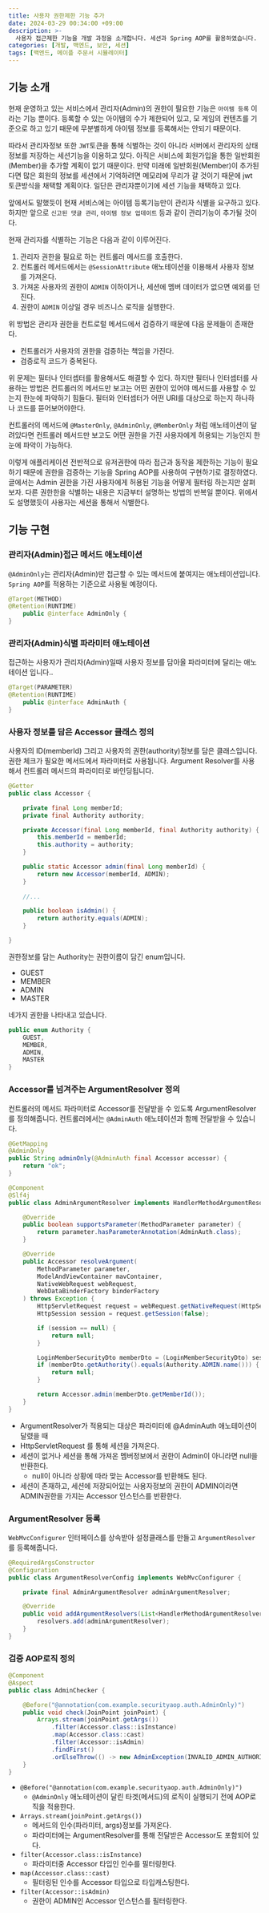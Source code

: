 ```yaml
---
title: 사용자 권한제한 기능 추가
date: 2024-03-29 00:34:00 +09:00
description: >-
  사용자 접근제한 기능을 개발 과정을 소개합니다. 세션과 Spring AOP를 활용하였습니다.
categories: [개발, 백엔드, 보안, 세션]
tags: [백엔드, 메이플 주문서 시뮬레이터]
---
```



## 기능 소개
현재 운영하고 있는 서비스에서 관리자(Admin)의 권한이 필요한 기능은 `아이템 등록` 이라는 기능 뿐이다. 등록할 수 있는 아이템의 수가 제한되어 있고, 모 게임의 컨텐츠를 기준으로 하고 있기 때문에 무분별하게 아이템 정보를 등록해서는 안되기 때문이다.

따라서 관리자정보 또한 `JWT`토큰을 통해 식별하는 것이 아니라 서버에서 관리자의 상태정보를 저장하는 세션기능을 이용하고 있다. 아직은 서비스에 회원가입을 통한 일반회원(Member)을 추가할 계획이 없기 때문이다. 만약 미래에 일반회원(Member)이 추가된다면 많은 회원의 정보를 세션에서 기억하려면 메모리에 무리가 갈 것이기 때문에 jwt 토큰방식을 채택할 계획이다. 일단은 관리자뿐이기에 세션 기능을 채택하고 있다.

앞에서도 말했듯이 현재 서비스에는 아이템 등록기능만이 관리자 식별을 요구하고 있다. 하지만 앞으로 `신고된 댓글 관리`, `아이템 정보 업데이트` 등과 같이 관리기능이 추가될 것이다. 

현재 관리자를 식별하는 기능은 다음과 같이 이루어진다.
1. 관리자 권한을 필요로 하는 컨트롤러 메서드를 호출한다.
2. 컨트롤러 메서드에서는 `@SessionAttribute` 애노테이션을 이용해서 사용자 정보를 가져온다.
3. 가져온 사용자의 권한이 `ADMIN` 이하이거나, 세션에 멤버 데이터가 없으면 예외를 던진다.
4. 권한이 `ADMIN` 이상일 경우 비즈니스 로직을 실행한다.

위 방법은 관리자 권한을 컨트로럴 메서드에서 검증하기 때문에 다음 문제들이 존재한다.
- 컨트롤러가 사용자의 권한을 검증하는 책임을 가진다.
- 검증로직 코드가 중복된다.

위 문제는 필터나 인터셉터를 활용해서도 해결할 수 있다. 하지만 필터나 인터셉터를 사용하는 방법은 컨트롤러의 메서드만 보고는 어떤 권한이 있어야 메서드를 사용할 수 있는지 한눈에 파악하기 힘들다. 필터와 인터셉터가 어떤 URI를 대상으로 하는지 하나하나 코드를 뜯어보어야한다.

컨트롤러의 메서드에 `@MasterOnly`, `@AdminOnly`, `@MemberOnly` 처럼 애노테이션이 달려있다면 컨트롤러 메서드만 보고도 어떤 권한을 가진 사용자에게 허용되는 기능인지 한눈에 파악이 가능하다.

이렇게 애플리케이션 전반적으로 유저권한에 따라 접근과 동작을 제한하는 기능이 필요하기 때문에 권한을 검증하는 기능을 Spring AOP를 사용하여 구현하기로 결정하였다. 글에서는 Admin 권한을 가진 사용자에게 허용된 기능을 어떻게 필터링 하는지만 살펴보자. 다른 권한한을 식별하는 내용은 지금부터 설명하는 방법의 반복일 뿐이다. 위에서도 설명했듯이 사용자는 세션을 통해서 식별한다. 

## 기능 구현
### 관리자(Admin)접근 메서드 애노테이션
`@AdminOnly`는 관리자(Admin)만 접근할 수 있는 메서드에 붙여지는 애노테이션입니다. `Spring AOP`를 적용하는 기준으로 사용될 예정이다.
```java
@Target(METHOD)
@Retention(RUNTIME)
	public @interface AdminOnly {
}
```

### 관리자(Admin)식별 파라미터 애노테이션
접근하는 사용자가 관리자(Admin)일때 사용자 정보를 담아올 파라미터에 달리는 애노테이션 입니다..
```java
@Target(PARAMETER)
@Retention(RUNTIME)
	public @interface AdminAuth {
}
```

### 사용자 정보를 담은 Accessor 클래스 정의
사용자의 ID(memberId) 그리고 사용자의 권한(authority)정보를 담은 클래스입니다. 권한 체크가 필요한 메서드에서 파라미터로 사용됩니다. Argument Resolver를 사용해서 컨트롤러 메서드의 파라미터로 바인딩됩니다.
``` java
@Getter
public class Accessor {

    private final Long memberId;
    private final Authority authority;

    private Accessor(final Long memberId, final Authority authority) {
        this.memberId = memberId;
        this.authority = authority;
    }

    public static Accessor admin(final Long memberId) {
        return new Accessor(memberId, ADMIN);
    }
    
    //...

    public boolean isAdmin() {
        return authority.equals(ADMIN);
    }

}
```

권한정보를 담는 Authority는 권한이름이 담긴 enum입니다. 

- GUEST
- MEMBER
- ADMIN
- MASTER

네가지 권한을 나타내고 있습니다.

```java
public enum Authority {
    GUEST,
    MEMBER,
    ADMIN,
    MASTER
}
```

### Accessor를 넘겨주는 ArgumentResolver 정의
컨트롤러의 메서드 파라미터로 Accessor를 전달받을 수 있도록 ArgumentResolver를 정의해줍니다.
컨트롤러에서는 `@AdminAuth` 애노테이션과 함께 전달받을 수 있습니다.
```java
@GetMapping
@AdminOnly
public String adminOnly(@AdminAuth final Accessor accessor) {
    return "ok";
}
```

```java
@Component
@Slf4j
public class AdminArgumentResolver implements HandlerMethodArgumentResolver {

    @Override
    public boolean supportsParameter(MethodParameter parameter) {
        return parameter.hasParameterAnnotation(AdminAuth.class);
    }

    @Override
    public Accessor resolveArgument(
        MethodParameter parameter,
        ModelAndViewContainer mavContainer,
        NativeWebRequest webRequest,
        WebDataBinderFactory binderFactory
    ) throws Exception {
        HttpServletRequest request = webRequest.getNativeRequest(HttpServletRequest.class);
        HttpSession session = request.getSession(false);

        if (session == null) {
            return null;
        }

        LoginMemberSecurityDto memberDto = (LoginMemberSecurityDto) session.getAttribute(LOGIN_MEMBER);
        if (memberDto.getAuthority().equals(Authority.ADMIN.name())) {
            return null;
        }

        return Accessor.admin(memberDto.getMemberId());
    }
}
```

- ArgumentResolver가 적용되는 대상은 파라미터에 @AdminAuth 애노테이션이 달렸을 때
- HttpServletRequest 를 통해 세션을 가져온다.
- 세션이 없거나 세션을 통해 가져온 멤버정보에서 권한이 Admin이 아니라면 null을 반환한다.
	- null이 아니라 상황에 따라 맞는 Accessor를 반환해도 된다.
- 세션이 존재하고, 세션에 저장되어있는 사용자정보의 권한이 ADMIN이라면 ADMIN권한을 가지는 Accessor 인스턴스를 반환한다.

### ArgumentResolver 등록
`WebMvcConfigurer` 인터페이스를 상속받아 설정클래스를 만들고 `ArgumentResolver`를 등록해줍니다.

```java
@RequiredArgsConstructor
@Configuration
public class ArgumentResolverConfig implements WebMvcConfigurer {

    private final AdminArgumentResolver adminArgumentResolver;

    @Override
    public void addArgumentResolvers(List<HandlerMethodArgumentResolver> resolvers) {
        resolvers.add(adminArgumentResolver);
    }
}
```


### 검증 AOP로직 정의

```java
@Component
@Aspect
public class AdminChecker {

    @Before("@annotation(com.example.securityaop.auth.AdminOnly)")
    public void check(JoinPoint joinPoint) {
        Arrays.stream(joinPoint.getArgs())
            .filter(Accessor.class::isInstance)
            .map(Accessor.class::cast)
            .filter(Accessor::isAdmin)
            .findFirst()
            .orElseThrow(() -> new AdminException(INVALID_ADMIN_AUTHORITY));
    }
}
```

- `@Before("@annotation(com.example.securityaop.auth.AdminOnly)")`
	- `@AdminOnly` 애노테이션이 달린 타겟(메서드)의 로직이 실행되기 전에 AOP로직을 적용한다.  
- `Arrays.stream(joinPoint.getArgs())`
	- 메서드의 인수(파라미터, args)정보를 가져온다.
    - 파라미터에는 ArgumentResolver를 통해 전달받은 Accessor도 포함되어 있다.
- `filter(Accessor.class::isInstance)`
	- 파라미터중 Accessor 타입인 인수를 필터링한다.
- `map(Accessor.class::cast)`
	- 필터링된 인수를 Accessor 타입으로 타입캐스팅한다.
- `filter(Accessor::isAdmin)`
	- 권한이 ADMIN인 Accessor 인스턴스를 필터링한다.



